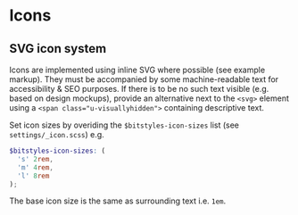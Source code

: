 # Icons

## SVG icon system

Icons are implemented using inline SVG where possible (see example markup). They must be accompanied by some machine-readable text for accessibility & SEO purposes. If there is to be no such text visible (e.g. based on design mockups), provide an alternative next to the `<svg>` element using a `<span class="u-visuallyhidden">` containing descriptive text.

Set icon sizes by overiding the `$bitstyles-icon-sizes` list (see `settings/_icon.scss`) e.g.

```scss
$bitstyles-icon-sizes: (
  's' 2rem,
  'm' 4rem,
  'l' 8rem
);
```

The base icon size is the same as surrounding text i.e. `1em`.

